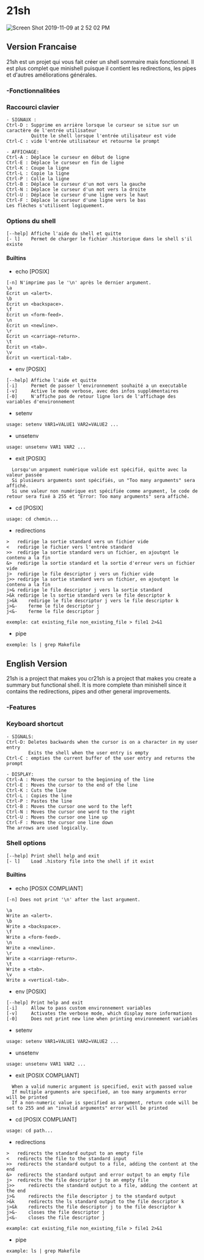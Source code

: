 # 21sh


![Screen Shot 2019-11-09 at 2 52 02 PM](https://user-images.githubusercontent.com/42534397/68529610-b6cd1b80-0300-11ea-9e46-415d60e9b21d.png)

## Version Francaise

21sh est un projet qui vous fait créer un shell sommaire mais fonctionnel. Il est plus complet que minishell puisque il contient les redirections,
les pipes et d'autres améliorations générales.

### -Fonctionnalitées


###    Raccourci clavier
```
- SIGNAUX :
Ctrl-D : Supprime en arrière lorsque le curseur se situe sur un caractère de l'entrée utilisateur
		 Quitte le shell lorsque l'entrée utilisateur est vide
Ctrl-C : vide l'entrée utilisateur et retourne le prompt

- AFFICHAGE:
Ctrl-A : Déplace le curseur en début de ligne
Ctrl-E : Déplace le curseur en fin de ligne
Ctrl-K : Coupe la ligne
Ctrl-L : Copie la ligne
Ctrl-P : Colle la ligne
Ctrl-B : Déplace le curseur d'un mot vers la gauche
Ctrl-N : Déplace le curseur d'un mot vers la droite
Ctrl-U : Déplace le curseur d'une ligne vers le haut
Ctrl-F : Déplace le curseur d'une ligne vers le bas
Les flèches s'utilisent logiquement.
```

###    Options du shell
```
[--help] Affiche l'aide du shell et quitte
[- l]    Permet de charger le fichier .historique dans le shell s'il existe
```
####    Builtins
- echo [POSIX]
```
[-n] N'imprime pas le '\n' après le dernier argument.
\a
Ecrit un <alert>.
\b
Ecrit un <backspace>.
\f
Ecrit un <form-feed>.
\n
Ecrit un <newline>.
\r
Ecrit un <carriage-return>.
\t
Ecrit un <tab>.
\v
Ecrit un <vertical-tab>.
```
- env [POSIX]
```
[--help] Affiche l'aide et quitte 
[-i]     Permet de passer l'environnement souhaité a un executable
[-v]     Active le mode verbose, avec des infos supplémentaires
[-0]     N'affiche pas de retour ligne lors de l'affichage des variables d'environnement
```
- setenv
```
usage: setenv VAR1=VALUE1 VAR2=VALUE2 ...
```
- unsetenv
```
usage: unsetenv VAR1 VAR2 ...
```
- exit [POSIX]
```
  Lorsqu'un argument numérique valide est spécifié, quitte avec la valeur passée
  Si plusieurs arguments sont spécifiés, un "Too many arguments" sera affiché.
  Si une valeur non numérique est spécifiée comme argument, le code de retour sera fixé à 255 et "Error: Too many arguments" sera affiché.
```
- cd [POSIX]
```
usage: cd chemin...
```
- redirections
```
>	redirige la sortie standard vers un fichier vide
<	redirige le fichier vers l'entrée standard
>>	redirige la sortie standard vers un fichier, en ajoutqnt le contenu a la fin
&>	redirige la sortie standard et la sortie d'erreur vers un fichier vide
j>	redirige le file descriptor j vers un fichier vide
j>>	redirige la sortie standard vers un fichier, en ajoutqnt le contenu a la fin
j>&	redirige le file descriptor j vers la sortie standard
>&k	redirige le ls sortie standard vers le file descriptor k
j>&k	redirige le file descriptor j vers le file descriptor k
j>&-	ferme le file descriptor j
j<&-	ferme le file descriptor j

exemple: cat existing_file non_existing_file > file1 2>&1
```
- pipe
```
exemple: ls | grep Makefile
```

## English Version

21sh is a project that makes you cr21sh is a project that makes you create a summary but functional shell. It is more complete than minishell since it contains the redirections,
pipes and other general improvements.

### -Features

### Keyboard shortcut
```
- SIGNALS:
Ctrl-D: Deletes backwards when the cursor is on a character in my user entry
		Exits the shell when the user entry is empty
Ctrl-C : empties the current buffer of the user entry and returns the prompt

- DISPLAY:
Ctrl-A : Moves the cursor to the beginning of the line
Ctrl-E : Moves the cursor to the end of the line
Ctrl-K : Cuts the line
Ctrl-L : Copies the line
Ctrl-P : Pastes the line
Ctrl-B : Moves the cursor one word to the left
Ctrl-N : Moves the cursor one word to the right
Ctrl-U : Moves the cursor one line up
Ctrl-F : Moves the cursor one line down
The arrows are used logically.
```

###    Shell options
```
[--help] Print shell help and exit
[- l]    Load .history file into the shell if it exist
```

####    Builtins
- echo [POSIX COMPLIANT]
```
[-n] Does not print '\n' after the last argument.

\a
Write an <alert>.
\b
Write a <backspace>.
\f
Write a <form-feed>.
\n
Write a <newline>.
\r
Write a <carriage-return>.
\t
Write a <tab>.
\v
Write a <vertical-tab>.
```
- env [POSIX]
```
[--help] Print help and exit
[-i]     Allow to pass custom environnement variables
[-v]     Activates the verbose mode, which display more informations
[-0]     Does not print new line when printing environnement variables
```
- setenv
```
usage: setenv VAR1=VALUE1 VAR2=VALUE2 ...
```
- unsetenv
```
usage: unsetenv VAR1 VAR2 ...
```
- exit [POSIX COMPLIANT]
```
  When a valid numeric argument is specified, exit with passed value
  If multiple arguments are specified, an too many arguments error will be printed
  If a non-numeric value is specified as argument, return code will be set to 255 and an "invalid arguments" error will be printed
```
- cd [POSIX COMPLIANT]
```
usage: cd path...
```
- redirections
```
>	redirects the standard output to an empty file
< 	redirects the file to the standard input
>> 	redirects the standard output to a file, adding the content at the end
&>	redirects the standard output and error output to an empty file
j> 	redirects the file descriptor j to an empty file
j>> 	redirects the standard output to a file, adding the content at the end
j>& 	redirects the file descriptor j to the standard output
>&k 	redirects the ls standard output to the file descriptor k
j>&k 	redirects the file descriptor j to the file descriptor k
j>&- 	closes the file descriptor j
j<&- 	closes the file descriptor j

example: cat existing_file non_existing_file > file1 2>&1
```
- pipe
```
example: ls | grep Makefile
```
